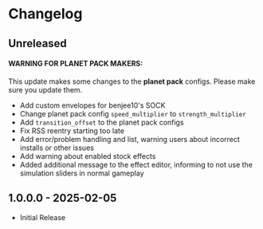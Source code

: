 # Changelog

## Unreleased

#### WARNING FOR PLANET PACK MAKERS:
This update makes some changes to the **planet pack** configs. Please make sure you update them.

* Add custom envelopes for benjee10's SOCK
* Change planet pack config `speed_multiplier` to `strength_multiplier`
* Add `transition_offset` to the planet pack configs
* Fix RSS reentry starting too late
* Add error/problem handling and list, warning users about incorrect installs or other issues
* Add warning about enabled stock effects
* Added additional message to the effect editor, informing to not use the simulation sliders in normal gameplay

## 1.0.0.0 - 2025-02-05

* Initial Release